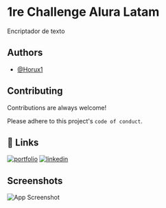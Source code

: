 
# 1re Challenge Alura Latam

Encriptador de texto


## Authors

- [@Horux1](https://github.com/Horux1)


## Contributing

Contributions are always welcome!


Please adhere to this project's `code of conduct`.


## 🔗 Links
[![portfolio](https://img.shields.io/badge/my_portfolio-000?style=for-the-badge&logo=ko-fi&logoColor=white)](proximante)
[![linkedin](https://img.shields.io/badge/linkedin-0A66C2?style=for-the-badge&logo=linkedin&logoColor=white)](https://www.linkedin.com/in/sebastian-cortes-higuera-904866249/)



## Screenshots

![App Screenshot](https://via.placeholder.com/468x300?https://github.com/Horux1/1er-Challenge-Alura/blob/main/img/Annotation%202024-03-21%20192755.png)

